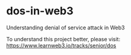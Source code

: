 # dos-in-web3
 Understanding denial of service attack in Web3

To understand this project better, please visit: https://www.learnweb3.io/tracks/senior/dos